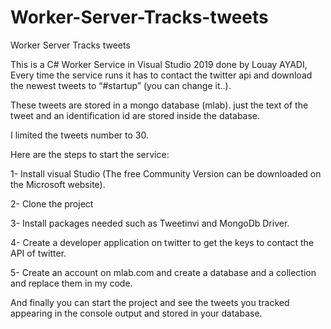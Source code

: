 # Worker-Server-Tracks-tweets
Worker Server Tracks tweets

This is a C# Worker Service in Visual Studio 2019 done by Louay AYADI, Every time the service runs it has to contact the twitter api and download the newest tweets to “#startup” (you can change it..).

These tweets are stored in a mongo database (mlab). just the text of the tweet and an identification id are stored inside the database.

I limited the tweets number to 30.

Here are the steps to start the service:

1- Install visual Studio (The free Community Version can be downloaded on the Microsoft website).

2- Clone the project

3- Install packages needed such as Tweetinvi and MongoDb Driver.

4- Create a developer application on twitter to get the keys to contact the API of twitter.

5- Create an account on mlab.com and create a database and a collection and replace them in my code.

And finally you can start the project and see the tweets you tracked appearing in the console output and stored in your database.
